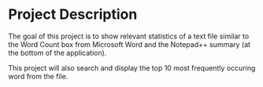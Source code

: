 # Project Description
The goal of this project is to show relevant statistics of a text file similar to the Word Count box from 
Microsoft Word and the Notepad++ summary (at the bottom of the application).

This project will also search and display the top 10 most frequently occuring word from the file.
